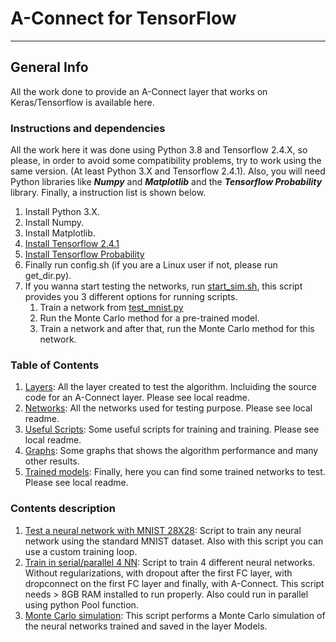 # A-Connect for TensorFlow

***

## General Info

All the work done to provide an A-Connect layer that works on Keras/Tensorflow is available here.

### Instructions and dependencies

All the work here it was done using Python 3.8 and Tensorflow 2.4.X, so please, in order to avoid some compatibility problems, try to work using the same version. (At least Python 3.X and Tensorflow 2.4.1). Also, you will need Python libraries like ***Numpy*** and ***Matplotlib*** and the ***Tensorflow Probability*** library. Finally, a instruction list is shown below.

1. Install Python 3.X.
2. Install Numpy.
3. Install Matplotlib.
4. [Install Tensorflow 2.4.1](https://www.tensorflow.org/install)
5. [Install Tensorflow Probability](https://www.tensorflow.org/probability/install)
6. Finally run config.sh (if you are a Linux user if not, please run get_dir.py).
7. If you wanna start testing the networks, run [start_sim.sh](start_sim.sh), this script provides you 3 different options for running scripts.
    1. Train a network from [test_mnist.py](test_mnist.py)
    2. Run the Monte Carlo method for a pre-trained model.
    3. Train a network and after that, run the Monte Carlo method for this network.



### Table of Contents

1. [Layers](/Tensorflow/Layers): All the layer created to test the algorithm. Incluiding the source code for an A-Connect layer. Please see local readme.
2. [Networks](/Tensorflow/Networks): All the networks used for testing purpose. Please see local readme.
3. [Useful Scripts](/Tensorflow/Scripts): Some useful scripts for training and training. Please see local readme.
4. [Graphs](/Tensorflow/Graphs): Some graphs that shows the algorithm performance and many other results.
5. [Trained models](/Tensorflow/Models): Finally, here you can find some trained networks to test. Please see local readme.

### Contents description

1. [Test a neural network with MNIST 28X28](test_mnist.py): Script to train any neural network using the standard MNIST dataset. Also with this script you can use a custom training loop.
2. [Train in serial/parallel 4 NN](Train_Networks.py): Script to train 4 different neural networks. Without regularizations, with dropout after the first FC layer, with dropconnect on the first FC layer
and finally, with A-Connect. This script needs > 8GB RAM installed to run properly. Also could run in parallel using python Pool function.
3. [Monte Carlo simulation](MNIST_MCSim.py): This script performs a Monte Carlo simulation of the neural networks trained and saved in the layer Models.





